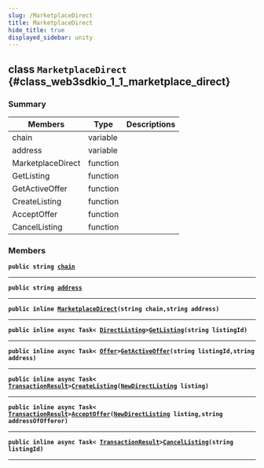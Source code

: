 ```yaml
---
slug: /MarketplaceDirect
title: MarketplaceDirect
hide_title: true
displayed_sidebar: unity
---
```


## class `MarketplaceDirect` {#class_web3sdkio_1_1_marketplace_direct}

### Summary

| Members           | Type     | Descriptions |
| ----------------- | -------- | ------------ |
| chain             | variable |              |
| address           | variable |              |
| MarketplaceDirect | function |              |
| GetListing        | function |              |
| GetActiveOffer    | function |              |
| CreateListing     | function |              |
| AcceptOffer       | function |              |
| CancelListing     | function |              |

### Members

**`public string `[`chain`](#class_web3sdkio_1_1_marketplace_direct_1a71fe2680819d19bb2f5a3438a40c5d80)**

---

**`public string `[`address`](#class_web3sdkio_1_1_marketplace_direct_1ac53e8254f7de1d6edadaddfc2f206d31)**

---

**`public inline `[`MarketplaceDirect`](#class_web3sdkio_1_1_marketplace_direct_1a0502828aef1c9e0420de0a144b30efb2)`(string chain,string address)`**

---

**`public inline async Task< `[`DirectListing`](docs/unity/DirectListing.md#class_web3sdkio_1_1_direct_listing)`>`[`GetListing`](#class_web3sdkio_1_1_marketplace_direct_1aa3ed91c48d7897419c7ec5fdec6e9187)`(string listingId)`**

---

**`public inline async Task< `[`Offer`](docs/unity/Offer.md#struct_web3sdkio_1_1_offer)`>`[`GetActiveOffer`](#class_web3sdkio_1_1_marketplace_direct_1a117471f0a9328f6e6f7c7f5923f6eae2)`(string listingId,string address)`**

---

**`public inline async Task< `[`TransactionResult`](docs/unity/TransactionResult.md#class_web3sdkio_1_1_transaction_result)`>`[`CreateListing`](#class_web3sdkio_1_1_marketplace_direct_1ade422316cef05d00f543dfa52d62597f)`(`[`NewDirectListing`](docs/unity/NewDirectListing.md#class_web3sdkio_1_1_new_direct_listing)` listing)`**

---

**`public inline async Task< `[`TransactionResult`](docs/unity/TransactionResult.md#class_web3sdkio_1_1_transaction_result)`>`[`AcceptOffer`](#class_web3sdkio_1_1_marketplace_direct_1ad5df866e9fd43db1a186665113ec914c)`(`[`NewDirectListing`](docs/unity/NewDirectListing.md#class_web3sdkio_1_1_new_direct_listing)` listing,string addressOfOfferor)`**

---

**`public inline async Task< `[`TransactionResult`](docs/unity/TransactionResult.md#class_web3sdkio_1_1_transaction_result)`>`[`CancelListing`](#class_web3sdkio_1_1_marketplace_direct_1a39f1335cbc61ef7ced1b2c6ce1819fac)`(string listingId)`**

---
